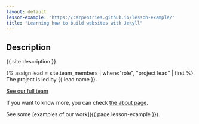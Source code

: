 ```yaml
---
layout: default
lesson-example: "https://carpentries.github.io/lesson-example/"
title: "Learning how to build websites with Jekyll"
---
```


## Description
{{ site.description }}

{%  assign lead = site.team_members | where:"role", "project lead" | first %}
The project is led by {{ lead.name }}.

[See our full team](./about)

If you want to know more, you can check [the about page](about.md).

See some [examples of our work]({{ page.lesson-example }}).
